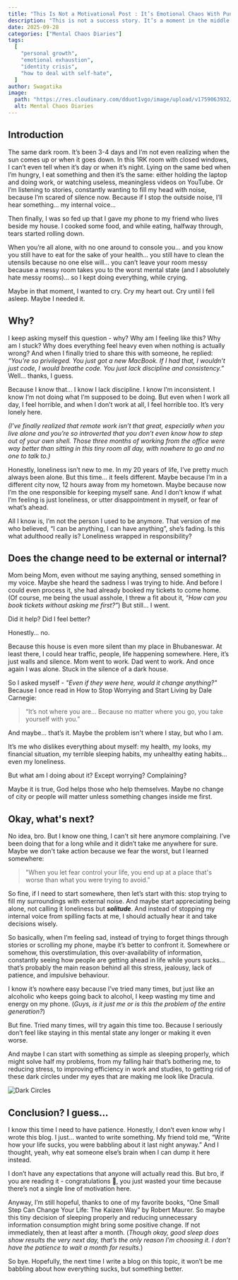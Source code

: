 ```yaml
---
title: "This Is Not a Motivational Post : It’s Emotional Chaos With Punctuation"
description: "This is not a success story. It’s a moment in the middle a messy, confused space where I’m trying to understand why I’ve stopped liking myself and how to find a way back."
date: 2025-09-28
categories: ["Mental Chaos Diaries"]
tags:
  [
    "personal growth",
    "emotional exhaustion",
    "identity crisis",
    "how to deal with self-hate",
  ]
author: Swagatika
image:
  path: "https://res.cloudinary.com/dduot1vgo/image/upload/v1759063932/thunderstorm-village_w3nyim.jpg"
  alt: Mental Chaos Diaries
---
```


## Introduction

The same dark room. It’s been 3-4 days and I’m not even realizing when the sun comes up or when it goes down. In this 1RK room with closed windows, I can’t even tell when it’s day or when it’s night. Lying on the same bed when I’m hungry, I eat something and then it’s the same: either holding the laptop and doing work, or watching useless, meaningless videos on YouTube. Or I’m listening to stories, constantly wanting to fill my head with noise, because I’m scared of silence now. Because if I stop the outside noise, I’ll hear something... my internal voice...

Then finally, I was so fed up that I gave my phone to my friend who lives beside my house. I cooked some food, and while eating, halfway through, tears started rolling down.

When you’re all alone, with no one around to console you... and you know you still have to eat for the sake of your health... you still have to clean the utensils because no one else will... you can’t leave your room messy because a messy room takes you to the worst mental state (and I absolutely hate messy rooms)... so I kept doing everything, while crying.

Maybe in that moment, I wanted to cry. Cry my heart out. Cry until I fell asleep. Maybe I needed it.

## Why?

I keep asking myself this question - why? Why am I feeling like this? Why am I stuck? Why does everything feel heavy even when nothing is actually wrong?
And when I finally tried to share this with someone, he replied:
_“You’re so privileged. You just got a new MacBook. If I had that, I wouldn’t just code, I would breathe code. You just lack discipline and consistency.”_ Well… thanks, I guess.

Because I know that... I know I lack discipline. I know I’m inconsistent. I know I’m not doing what I’m supposed to be doing. But even when I work all day, I feel horrible, and when I don’t work at all, I feel horrible too. It’s very lonely here.

_(I’ve finally realized that remote work isn’t that great, especially when you live alone and you’re so introverted that you don’t even know how to step out of your own shell. Those three months of working from the office were way better than sitting in this tiny room all day, with nowhere to go and no one to talk to.)_

Honestly, loneliness isn’t new to me. In my 20 years of life, I’ve pretty much always been alone. But this time… it feels different. Maybe because I’m in a different city now, 12 hours away from my hometown. Maybe because now I’m the one responsible for keeping myself sane. And I don’t know if what I’m feeling is just loneliness, or utter disappointment in myself, or fear of what’s ahead.

All I know is, I’m not the person I used to be anymore. That version of me who believed, “I can be anything, I can have anything”, she’s fading. Is this what adulthood really is? Loneliness wrapped in responsibility?

## Does the change need to be external or internal?

Mom being Mom, even without me saying anything, sensed something in my voice. Maybe she heard the sadness I was trying to hide. And before I could even process it, she had already booked my tickets to come home. (Of course, me being the usual asshole, I threw a fit about it, _“How can you book tickets without asking me first?”_) But still... I went.

Did it help? Did I feel better?

Honestly… no.

Because this house is even more silent than my place in Bhubaneswar. At least there, I could hear traffic, people, life happening somewhere. Here, it’s just walls and silence. Mom went to work. Dad went to work. And once again I was alone. Stuck in the silence of a dark house.

So I asked myself - _"Even if they were here, would it change anything?"_
Because I once read in How to Stop Worrying and Start Living by Dale Carnegie:

> “It’s not where you are... Because no matter where you go, you take yourself with you.”

And maybe... that’s it.
Maybe the problem isn't where I stay, but who I am.

It’s me who dislikes everything about myself: my health, my looks, my financial situation, my terrible sleeping habits, my unhealthy eating habits... even my loneliness.

But what am I doing about it? Except worrying? Complaining?

Maybe it is true, God helps those who help themselves.
Maybe no change of city or people will matter unless something changes inside me first.

## Okay, what's next?

No idea, bro. But I know one thing, I can't sit here anymore complaining. I’ve been doing that for a long while and it didn’t take me anywhere for sure. Maybe we don't take action because we fear the worst, but I learned somewhere:

> "When you let fear control your life, you end up at a place that's worse than what you were trying to avoid."

So fine, if I need to start somewhere, then let’s start with this: stop trying to fill my surroundings with external noise. And maybe start appreciating being alone, not calling it loneliness but **_solitude_**. And instead of stopping my internal voice from spilling facts at me, I should actually hear it and take decisions wisely.

So basically, when I’m feeling sad, instead of trying to forget things through stories or scrolling my phone, maybe it’s better to confront it. Somewhere or somehow, this overstimulation, this over-availability of information, constantly seeing how people are getting ahead in life while yours sucks... that’s probably the main reason behind all this stress, jealousy, lack of patience, and impulsive behaviour.

I know it’s nowhere easy because I’ve tried many times, but just like an alcoholic who keeps going back to alcohol, I keep wasting my time and energy on my phone. (_Guys, is it just me or is this the problem of the entire generation?_)

But fine. Tried many times, will try again this time too. Because I seriously don’t feel like staying in this mental state any longer or making it even worse.

And maybe I can start with something as simple as sleeping properly, which might solve half my problems, from my falling hair that’s bothering me, to reducing stress, to improving efficiency in work and studies, to getting rid of these dark circles under my eyes that are making me look like Dracula.

![Dark Circles](https://res.cloudinary.com/dduot1vgo/image/upload/v1759084613/dark-circles-common-mistakes-and-diet-essentials-458859_s1e8p0.jpg)

## Conclusion? I guess...

I know this time I need to have patience. Honestly, I don’t even know why I wrote this blog. I just... wanted to write something. My friend told me, “Write how your life sucks, you were babbling about it last night anyway.” And I thought, yeah, why eat someone else’s brain when I can dump it here instead.

I don’t have any expectations that anyone will actually read this. But bro, if you are reading it - congratulations 👏, you just wasted your time because there’s not a single line of motivation here.

Anyway, I’m still hopeful, thanks to one of my favorite books, “One Small Step Can Change Your Life: The Kaizen Way” by Robert Maurer. So maybe this tiny decision of sleeping properly and reducing unnecessary information consumption might bring some positive change. If not immediately, then at least after a month. (_Though okay, good sleep does show results the very next day, that’s the only reason I’m choosing it. I don’t have the patience to wait a month for results._)

So bye. Hopefully, the next time I write a blog on this topic, it won’t be me babbling about how everything sucks, but something better.
